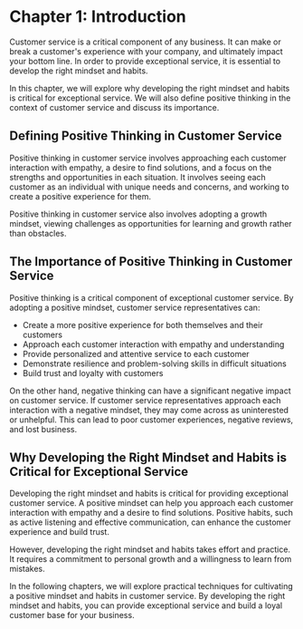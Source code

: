 Chapter 1: Introduction
=======================

Customer service is a critical component of any business. It can make or break a customer's experience with your company, and ultimately impact your bottom line. In order to provide exceptional service, it is essential to develop the right mindset and habits.

In this chapter, we will explore why developing the right mindset and habits is critical for exceptional service. We will also define positive thinking in the context of customer service and discuss its importance.

Defining Positive Thinking in Customer Service
----------------------------------------------

Positive thinking in customer service involves approaching each customer interaction with empathy, a desire to find solutions, and a focus on the strengths and opportunities in each situation. It involves seeing each customer as an individual with unique needs and concerns, and working to create a positive experience for them.

Positive thinking in customer service also involves adopting a growth mindset, viewing challenges as opportunities for learning and growth rather than obstacles.

The Importance of Positive Thinking in Customer Service
-------------------------------------------------------

Positive thinking is a critical component of exceptional customer service. By adopting a positive mindset, customer service representatives can:

* Create a more positive experience for both themselves and their customers
* Approach each customer interaction with empathy and understanding
* Provide personalized and attentive service to each customer
* Demonstrate resilience and problem-solving skills in difficult situations
* Build trust and loyalty with customers

On the other hand, negative thinking can have a significant negative impact on customer service. If customer service representatives approach each interaction with a negative mindset, they may come across as uninterested or unhelpful. This can lead to poor customer experiences, negative reviews, and lost business.

Why Developing the Right Mindset and Habits is Critical for Exceptional Service
-------------------------------------------------------------------------------

Developing the right mindset and habits is critical for providing exceptional customer service. A positive mindset can help you approach each customer interaction with empathy and a desire to find solutions. Positive habits, such as active listening and effective communication, can enhance the customer experience and build trust.

However, developing the right mindset and habits takes effort and practice. It requires a commitment to personal growth and a willingness to learn from mistakes.

In the following chapters, we will explore practical techniques for cultivating a positive mindset and habits in customer service. By developing the right mindset and habits, you can provide exceptional service and build a loyal customer base for your business.

